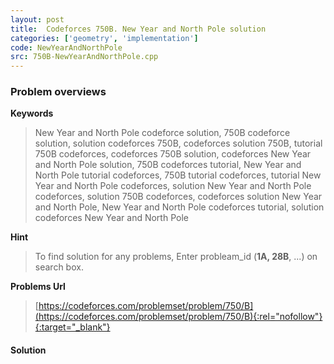 ```yaml
---
layout: post
title:  Codeforces 750B. New Year and North Pole solution
categories: ['geometry', 'implementation']
code: NewYearAndNorthPole
src: 750B-NewYearAndNorthPole.cpp
---
```

### **Problem overviews**

**Keywords**
> New Year and North Pole codeforce solution, 750B codeforce solution, solution codeforces 750B, codeforces solution 750B, tutorial 750B codeforces, codeforces 750B solution, codeforces New Year and North Pole solution, 750B codeforces tutorial, New Year and North Pole tutorial codeforces, 750B tutorial codeforces, tutorial New Year and North Pole codeforces, solution New Year and North Pole codeforces, solution 750B codeforces, codeforces solution New Year and North Pole, New Year and North Pole codeforces tutorial, solution codeforces New Year and North Pole

**Hint**
> To find solution for any problems, Enter probleam_id (**1A, 28B**, ...) on search box. 

**Problems Url**
> [https://codeforces.com/problemset/problem/750/B](https://codeforces.com/problemset/problem/750/B){:rel="nofollow"}{:target="_blank"}

#### **Solution**



